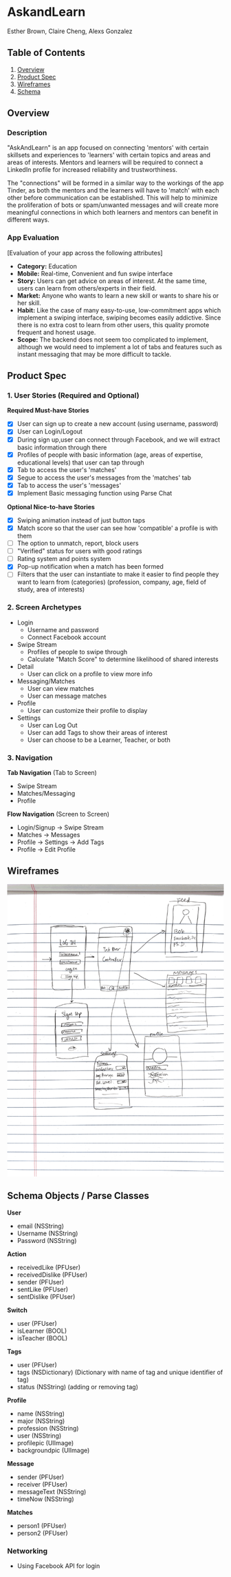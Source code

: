# AskandLearn

Esther Brown, Claire Cheng, Alexs Gonzalez

## Table of Contents
1. [Overview](#Overview)
1. [Product Spec](#Product-Spec)
1. [Wireframes](#Wireframes)
2. [Schema](#Schema)

## Overview
### Description
"AskAndLearn" is an app focused on connecting 'mentors' with certain skillsets and experiences to 'learners' with certain topics and areas and areas of interests. Mentors and learners will be required to connect a LinkedIn profile for increased reliability and trustworthiness.

The "connections" will be formed in a similar way to the workings of the app Tinder, as both the mentors and the learners will have to 'match' with each other before communication can be established. This will help to minimize the proliferation of bots or spam/unwanted messages and will create more meaningful connections in which both learners and mentors can benefit in different ways.

### App Evaluation
[Evaluation of your app across the following attributes]
- **Category:** Education
- **Mobile:** Real-time, Convenient and fun swipe interface
- **Story:** Users can get advice on areas of interest. At the same time, users can learn from others/experts in their field.
- **Market:** Anyone who wants to learn a new skill or wants to share his or her skill.
- **Habit:** Like the case of many easy-to-use, low-commitment apps which implement a swiping interface, swiping becomes easily addictive. Since there is no extra cost to learn from other users, this quality promote frequent and honest usage.
- **Scope:** The backend does not seem too complicated to implement, although we would need to implement a lot of tabs and features such as instant messaging that may be more difficult to tackle. 

## Product Spec

### 1. User Stories (Required and Optional)

**Required Must-have Stories**
- [x] User can sign up to create a new account (using username, password)
- [x] User can Login/Logout
- [x] During sign up,user can connect through Facebook, and we will extract basic information through there 
- [x] Profiles of people with basic information (age, areas of expertise, educational levels) that user can tap through 
- [x] Tab to access the user's 'matches'
- [x] Segue to access the user's messages from the 'matches' tab
- [x] Tab to access the user's 'messages'
- [x] Implement Basic messaging function using Parse Chat
  
**Optional Nice-to-have Stories**

- [x] Swiping animation instead of just button taps
- [x] Match score so that the user can see how 'compatible' a profile is with them
- [ ] The option to unmatch, report, block users
- [ ] "Verified" status for users with good ratings
- [ ] Rating system and points system
- [x] Pop-up notification when a match has been formed
- [ ] Filters that the user can instantiate to make it easier to find people they want to learn from (categories)
  (profession, company, age, field of study, area of interests)

### 2. Screen Archetypes

* Login
   * Username and password
   * Connect Facebook account
* Swipe Stream
   * Profiles of people to swipe through
   * Calculate "Match Score" to determine likelihood of shared interests
* Detail
    * User can click on a profile to view more info
* Messaging/Matches
    * User can view matches
    * User can message matches
* Profile
    * User can customize their profile to display
* Settings
    * User can Log Out
    * User can add Tags to show their areas of interest
    * User can choose to be a Learner, Teacher, or both

### 3. Navigation

**Tab Navigation** (Tab to Screen)

* Swipe Stream
* Matches/Messaging
* Profile

**Flow Navigation** (Screen to Screen)

* Login/Signup -> Swipe Stream
* Matches -> Messages
* Profile -> Settings -> Add Tags
* Profile -> Edit Profile
  
## Wireframes
<img src="https://github.com/appteamfbu2019/askandlearn/blob/master/wireframes.png" width=600>

## Schema Objects / Parse Classes
**User**
* email (NSString)
* Username (NSString)
* Password (NSString)

**Action**
* receivedLike (PFUser)
* receivedDislike (PFUser)
* sender (PFUser)
* sentLike (PFUser)
* sentDislike (PFUser)

**Switch**
* user (PFUser)
* isLearner (BOOL)
* isTeacher (BOOL)

**Tags**
* user (PFUser)
* tags (NSDictionary) (Dictionary with name of tag and unique identifier of tag)
* status (NSString) (adding or removing tag)

**Profile**
* name (NSString)
* major (NSString)
* profession (NSString)
* user (NSString)
* profilepic (UIImage)
* backgroundpic (UIImage)

**Message**
* sender (PFUser)
* receiver (PFUser)
* messageText (NSString)
* timeNow (NSString)

**Matches** 
* person1 (PFUser)
* person2 (PFUser)

### Networking
- Using Facebook API for login


